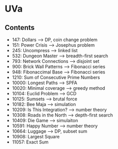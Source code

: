 # UVa
## Contents
- 147: Dollars --> DP, coin change problem
- 151: Power Crisis --> Josephus problem
- 245: Uncompress --> linked list
- 532: Dungeon Master --> breadth-first search
- 793: Network Connections --> disjoint set
- 900: Brick Wall Patterns --> Fibonacci series
- 948: Fibonaccimal Base --> Fibonacci series
- 1210: Sum of Consecutive Prime Numbers
- 10000: Longest Paths --> SPFA
- 10020: Minimal coverage --> greedy method
- 10104: Euclid Problem --> GCD
- 10125: Sumsets --> brutal force
- 10182: Bee Maja --> simulation
- 10209: Is This Integration? --> number theory
- 10308: Roads in the North --> depth-first search
- 10409: Die Game --> simulaiton
- 10591: Happy Number --> number theory
- 10664: Luggage --> DP, subset sum
- 10908: Largest Square
- 11057: Exact Sum
